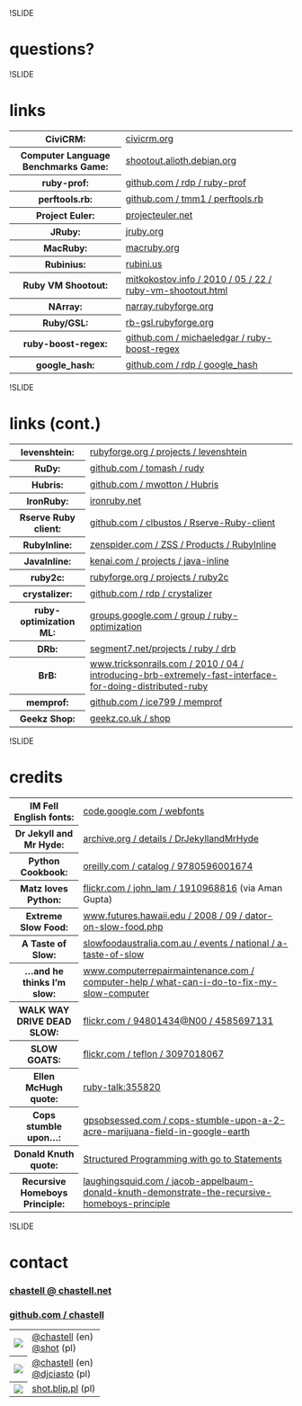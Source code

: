 !SLIDE

# questions?



!SLIDE

# links

<table>
  <tr><th>CiviCRM:</th><td><a href='http://civicrm.org/'>civicrm.org</a></td></tr>
  <tr><th>Computer Language Benchmarks Game:</th><td><a href='http://shootout.alioth.debian.org/'>shootout.alioth.debian.org</a></td></tr>
  <tr><th>ruby-prof:</th><td><a href='http://github.com/rdp/ruby-prof'>github.com / rdp / ruby-prof</a></td></tr>
  <tr><th>perftools.rb:</th><td><a href='http://github.com/tmm1/perftools.rb'>github.com / tmm1 / perftools.rb</a></td></tr>
  <tr><th>Project Euler:</th><td><a href='http://projecteuler.net/'>projecteuler.net</a></td></tr>
  <tr><th>JRuby:</th><td><a href='http://jruby.org/'>jruby.org</a></td></tr>
  <tr><th>MacRuby:</th><td><a href='http://www.macruby.org/'>macruby.org</a></td></tr>
  <tr><th>Rubinius:</th><td><a href='http://rubini.us/'>rubini.us</a></td></tr>
  <tr><th>Ruby VM Shootout:</th><td><a href='http://mitkokostov.info/2010/05/22/ruby-vm-shootout.html'>mitkokostov.info / 2010 / 05 / 22 / ruby-vm-shootout.html</a></td></tr>
  <tr><th>NArray:</th><td><a href='http://narray.rubyforge.org/'>narray.rubyforge.org</a></td></tr>
  <tr><th>Ruby/GSL:</th><td><a href='http://rb-gsl.rubyforge.org/'>rb-gsl.rubyforge.org</a></td></tr>
  <tr><th>ruby-boost-regex:</th><td><a href='http://github.com/michaeledgar/ruby-boost-regex'>github.com / michaeledgar / ruby-boost-regex</a></td></tr>
  <tr><th>google_hash:</th><td><a href='http://github.com/rdp/google_hash'>github.com / rdp / google_hash</a></td></tr>
</table>



!SLIDE

# links (cont.)

<table>
  <tr><th>levenshtein:</th><td><a href='http://rubyforge.org/projects/levenshtein/'>rubyforge.org / projects / levenshtein</a></td></tr>
  <tr><th>RuDy:</th><td><a href='http://github.com/tomash/rudy'>github.com / tomash / rudy</a></td></tr>
  <tr><th>Hubris:</th><td><a href='http://github.com/mwotton/Hubris'>github.com / mwotton / Hubris</a></td></tr>
  <tr><th>IronRuby:</th><td><a href='http://ironruby.net/'>ironruby.net</a></td></tr>
  <tr><th>Rserve Ruby client:</th><td><a href='http://github.com/clbustos/Rserve-Ruby-client'>github.com / clbustos / Rserve-Ruby-client</a></td></tr>
  <tr><th>RubyInline:</th><td><a href='http://zenspider.com/ZSS/Products/RubyInline/'>zenspider.com / ZSS / Products / RubyInline</a></td></tr>
  <tr><th>JavaInline:</th><td><a href='http://kenai.com/projects/java-inline'>kenai.com / projects / java-inline</a></td></tr>
  <tr><th>ruby2c:</th><td><a href='http://rubyforge.org/projects/ruby2c/'>rubyforge.org / projects / ruby2c</a></td></tr>
  <tr><th>crystalizer:</th><td><a href='http://github.com/rdp/crystalizer'>github.com / rdp / crystalizer</a></td></tr>
  <tr><th>ruby-optimization ML:</th><td><a href='http://groups.google.com/group/ruby-optimization'>groups.google.com / group / ruby-optimization</a></td></tr>
  <tr><th>DRb:</th><td><a href='http://segment7.net/projects/ruby/drb/'>segment7.net/projects / ruby / drb</a></td></tr>
  <tr><th>BrB:</th><td><a href='http://www.tricksonrails.com/2010/04/introducing-brb-extremely-fast-interface-for-doing-distributed-ruby/'>www.tricksonrails.com / 2010 / 04 / introducing-brb-extremely-fast-interface-for-doing-distributed-ruby</a></td></tr>
  <tr><th>memprof:</th><td><a href='http://github.com/ice799/memprof'>github.com / ice799 / memprof</a></td></tr>
  <tr><th>Geekz Shop:</th><td><a href='http://geekz.co.uk/shop'>geekz.co.uk / shop</a></td></tr>
</table>



!SLIDE

# credits

<table>
  <tr><th>IM Fell English fonts:</th><td><a href='http://code.google.com/webfonts'>code.google.com / webfonts</a></td></tr>
  <tr><th>Dr Jekyll and Mr Hyde:</th><td><a href='http://www.archive.org/details/DrJekyllandMrHyde'>archive.org / details / DrJekyllandMrHyde</a></td></tr>
  <tr><th>Python Cookbook:</th><td><a href='http://oreilly.com/catalog/9780596001674'>oreilly.com / catalog / 9780596001674</a></td></tr>
  <tr><th>Matz loves Python:</th><td><a href='http://www.flickr.com/photos/john_lam/1910968816'>flickr.com / john_lam / 1910968816</a> (via Aman Gupta)</td></tr>
  <tr><th>Extreme Slow Food:</th><td><a href='http://www.futures.hawaii.edu/2008/09/dator-on-slow-food.php'>www.futures.hawaii.edu / 2008 / 09 / dator-on-slow-food.php</a></td></tr>
  <tr><th>A Taste of Slow:</th><td><a href='http://slowfoodaustralia.com.au/events/national/a-taste-of-slow/'>slowfoodaustralia.com.au / events / national / a-taste-of-slow</a></td></tr>
  <tr><th>…and he thinks I’m slow:</th><td><a href='http://www.computerrepairmaintenance.com/computer-help/what-can-i-do-to-fix-my-slow-computer'>www.computerrepairmaintenance.com / computer-help / what-can-i-do-to-fix-my-slow-computer</a></td></tr>
  <tr><th>WALK WAY DRIVE DEAD SLOW:</th><td><a href='http://www.flickr.com/photos/94801434@N00/4585697131/'>flickr.com / 94801434@N00 / 4585697131</a></td></tr>
  <tr><th>SLOW GOATS:</th><td><a href='http://www.flickr.com/photos/teflon/3097018067/'>flickr.com / teflon / 3097018067</a></td></tr>
  <tr><th>Ellen McHugh quote:</th><td><a href='http://blade.nagaokaut.ac.jp/cgi-bin/scat.rb/ruby/ruby-talk/355820'>ruby-talk:355820</a></td></tr>
  <tr><th>Cops stumble upon…:</th><td><a href='http://gpsobsessed.com/cops-stumble-upon-a-2-acre-marijuana-field-in-google-earth/'>gpsobsessed.com / cops-stumble-upon-a-2-acre-marijuana-field-in-google-earth</a></td></tr>
  <tr><th>Donald Knuth quote:</th><td><a href='http://citeseerx.ist.psu.edu/viewdoc/summary?doi=10.1.1.103.6084'>Structured Programming with go to Statements</a></td></tr>
  <tr><th>Recursive Homeboys Principle:</th><td><a href='http://laughingsquid.com/jacob-appelbaum-donald-knuth-demonstrate-the-recursive-homeboys-principle'>laughingsquid.com / jacob-appelbaum-donald-knuth-demonstrate-the-recursive-homeboys-principle</a></td></tr>
</table>



!SLIDE

# contact

### [chastell @ chastell.net](mailto:chastell@chastell.net)
### [github.com / chastell](http://github.com/chastell)

<table class='contact'>
  <tr><th><img src='/image/credits/identica.png' /></th><td><a href='http://identi.ca/chastell'>@chastell</a> (en)<br /><a href='http://identi.ca/shot'>@shot</a> (pl)</td></tr>
  <tr><th><img src='/image/credits/twitter.png' /></th><td><a href='http://twitter.com/chastell'>@chastell</a> (en)<br /><a href='http://twitter.com/djciasto'>@djciasto</a> (pl)</td></tr>
  <tr><th><img src='/image/credits/blip.png' /></th><td><a href='http://shot.blip.pl/'>shot.blip.pl</a> (pl)</td></tr>
</table>
